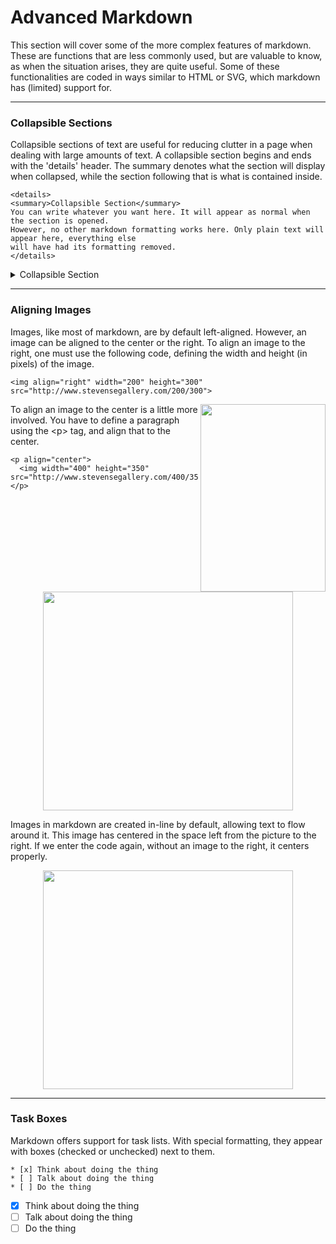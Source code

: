 # Advanced Markdown

This section will cover some of the more complex features of markdown. These are functions that are less commonly used, but are valuable to know, as when the situation arises, they are quite useful. Some of these functionalities are coded in ways similar to HTML or SVG, which markdown has (limited) support for.

--- 
### Collapsible Sections

Collapsible sections of text are useful for reducing clutter in a page when dealing with large amounts of text. A collapsible section begins and ends with the 'details' header. The summary denotes what the section will display when collapsed, while the section following that is what is contained inside. 

```
<details>
<summary>Collapsible Section</summary>
You can write whatever you want here. It will appear as normal when the section is opened.
However, no other markdown formatting works here. Only plain text will appear here, everything else
will have had its formatting removed.
</details>
```
<details>
<summary>Collapsible Section</summary>
You can write whatever you want here. It will appear as normal when the section is opened.
However, no other markdown formatting works here. Only plain text will appear here, everything else
will have had its formatting removed.
</details>


---
### Aligning Images
Images, like most of markdown, are by default left-aligned. However, an image can be aligned to the center or the right. To align an image to the right, one must use the following code, defining the width and height (in pixels) of the image.

```
<img align="right" width="200" height="300" src="http://www.stevensegallery.com/200/300">
```

<img align="right" width="200" height="300" src="http://www.stevensegallery.com/200/300">

To align an image to the center is a little more involved. You have to define a paragraph using the \<p> tag, and align that to the center.


```
<p align="center">
  <img width="400" height="350" src="http://www.stevensegallery.com/400/350">
</p>
```
<p align="center">
  <img width="400" height="350" src="http://www.stevensegallery.com/400/350">
</p>

Images in markdown are created in-line by default, allowing text to flow around it. This image has centered in the space left from the picture to the right. If we enter the code again, without an image to the right, it centers properly.

<p align="center">
  <img width="400" height="350" src="http://www.stevensegallery.com/400/350">
</p>

---
### Task Boxes

Markdown offers support for task lists. With special formatting, they appear with boxes (checked or unchecked) next to them.

```
* [x] Think about doing the thing
* [ ] Talk about doing the thing
* [ ] Do the thing
```

* [x] Think about doing the thing
* [ ] Talk about doing the thing
* [ ] Do the thing
